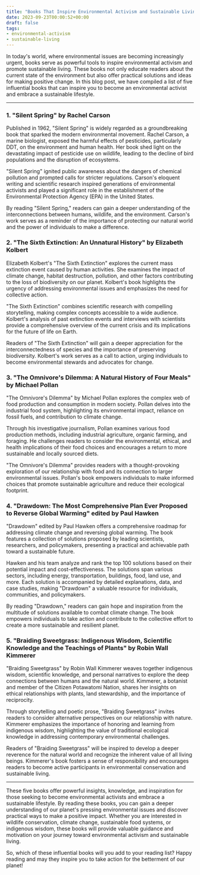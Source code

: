 ```yaml
---
title: "Books That Inspire Environmental Activism and Sustainable Living"
date: 2023-09-23T00:00:52+00:00
draft: false
tags:
- environmental-activism
- sustainable-living
---
```


In today's world, where environmental issues are becoming increasingly urgent, books serve as powerful tools to inspire environmental activism and promote sustainable living. These books not only educate readers about the current state of the environment but also offer practical solutions and ideas for making positive change. In this blog post, we have compiled a list of five influential books that can inspire you to become an environmental activist and embrace a sustainable lifestyle.

---

### 1. "Silent Spring" by Rachel Carson

Published in 1962, "Silent Spring" is widely regarded as a groundbreaking book that sparked the modern environmental movement. Rachel Carson, a marine biologist, exposed the harmful effects of pesticides, particularly DDT, on the environment and human health. Her book shed light on the devastating impact of pesticide use on wildlife, leading to the decline of bird populations and the disruption of ecosystems.

"Silent Spring" ignited public awareness about the dangers of chemical pollution and prompted calls for stricter regulations. Carson's eloquent writing and scientific research inspired generations of environmental activists and played a significant role in the establishment of the Environmental Protection Agency (EPA) in the United States.

By reading "Silent Spring," readers can gain a deeper understanding of the interconnections between humans, wildlife, and the environment. Carson's work serves as a reminder of the importance of protecting our natural world and the power of individuals to make a difference.

### 2. "The Sixth Extinction: An Unnatural History" by Elizabeth Kolbert

Elizabeth Kolbert's "The Sixth Extinction" explores the current mass extinction event caused by human activities. She examines the impact of climate change, habitat destruction, pollution, and other factors contributing to the loss of biodiversity on our planet. Kolbert's book highlights the urgency of addressing environmental issues and emphasizes the need for collective action.

"The Sixth Extinction" combines scientific research with compelling storytelling, making complex concepts accessible to a wide audience. Kolbert's analysis of past extinction events and interviews with scientists provide a comprehensive overview of the current crisis and its implications for the future of life on Earth.

Readers of "The Sixth Extinction" will gain a deeper appreciation for the interconnectedness of species and the importance of preserving biodiversity. Kolbert's work serves as a call to action, urging individuals to become environmental stewards and advocates for change.

### 3. "The Omnivore's Dilemma: A Natural History of Four Meals" by Michael Pollan

"The Omnivore's Dilemma" by Michael Pollan explores the complex web of food production and consumption in modern society. Pollan delves into the industrial food system, highlighting its environmental impact, reliance on fossil fuels, and contribution to climate change.

Through his investigative journalism, Pollan examines various food production methods, including industrial agriculture, organic farming, and foraging. He challenges readers to consider the environmental, ethical, and health implications of their food choices and encourages a return to more sustainable and locally sourced diets.

"The Omnivore's Dilemma" provides readers with a thought-provoking exploration of our relationship with food and its connection to larger environmental issues. Pollan's book empowers individuals to make informed choices that promote sustainable agriculture and reduce their ecological footprint.

### 4. "Drawdown: The Most Comprehensive Plan Ever Proposed to Reverse Global Warming" edited by Paul Hawken

"Drawdown" edited by Paul Hawken offers a comprehensive roadmap for addressing climate change and reversing global warming. The book features a collection of solutions proposed by leading scientists, researchers, and policymakers, presenting a practical and achievable path toward a sustainable future.

Hawken and his team analyze and rank the top 100 solutions based on their potential impact and cost-effectiveness. The solutions span various sectors, including energy, transportation, buildings, food, land use, and more. Each solution is accompanied by detailed explanations, data, and case studies, making "Drawdown" a valuable resource for individuals, communities, and policymakers.

By reading "Drawdown," readers can gain hope and inspiration from the multitude of solutions available to combat climate change. The book empowers individuals to take action and contribute to the collective effort to create a more sustainable and resilient planet.

### 5. "Braiding Sweetgrass: Indigenous Wisdom, Scientific Knowledge and the Teachings of Plants" by Robin Wall Kimmerer

"Braiding Sweetgrass" by Robin Wall Kimmerer weaves together indigenous wisdom, scientific knowledge, and personal narratives to explore the deep connections between humans and the natural world. Kimmerer, a botanist and member of the Citizen Potawatomi Nation, shares her insights on ethical relationships with plants, land stewardship, and the importance of reciprocity.

Through storytelling and poetic prose, "Braiding Sweetgrass" invites readers to consider alternative perspectives on our relationship with nature. Kimmerer emphasizes the importance of honoring and learning from indigenous wisdom, highlighting the value of traditional ecological knowledge in addressing contemporary environmental challenges.

Readers of "Braiding Sweetgrass" will be inspired to develop a deeper reverence for the natural world and recognize the inherent value of all living beings. Kimmerer's book fosters a sense of responsibility and encourages readers to become active participants in environmental conservation and sustainable living.

---

These five books offer powerful insights, knowledge, and inspiration for those seeking to become environmental activists and embrace a sustainable lifestyle. By reading these books, you can gain a deeper understanding of our planet's pressing environmental issues and discover practical ways to make a positive impact. Whether you are interested in wildlife conservation, climate change, sustainable food systems, or indigenous wisdom, these books will provide valuable guidance and motivation on your journey toward environmental activism and sustainable living.

So, which of these influential books will you add to your reading list? Happy reading and may they inspire you to take action for the betterment of our planet!